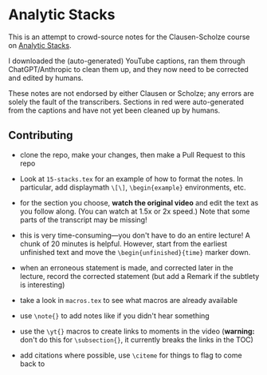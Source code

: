 # Analytic Stacks

This is an attempt to crowd-source notes for the Clausen-Scholze course on [Analytic Stacks](https://www.youtube.com/playlist?list=PLx5f8IelFRgGmu6gmL-Kf_Rl_6Mm7juZO).

I downloaded the (auto-generated) YouTube captions, ran them through ChatGPT/Anthropic to clean them up, and they now need to be corrected and edited by humans.

These notes are not endorsed by either Clausen or Scholze; any errors are solely the fault of the transcribers. Sections in red were auto-generated from the captions and have not yet been cleaned up by humans.

## Contributing

- clone the repo, make your changes, then make a Pull Request to this repo

- Look at `15-stacks.tex` for an example of how to format the notes. In particular, add displaymath `\[\]`, `\begin{example}` environments, etc.

- for the section you choose, **watch the original video** and edit the text as you follow along. (You can watch at 1.5x or 2x speed.) Note that some parts of the transcript may be missing!

- this is very time-consuming—you don't have to do an entire lecture! A chunk of 20 minutes is helpful. However, start from the earliest unfinished text and move the `\begin{unfinished}{time}` marker down.

- when an erroneous statement is made, and corrected later in the lecture, record the corrected statement (but add a Remark if the subtlety is interesting)

- take a look in `macros.tex` to see what macros are already available

- use `\note{}` to add notes like if you didn't hear something

- use the `\yt{}` macros to create links to moments in the video (**warning:** don't do this for `\subsection{}`, it currently breaks the links in the TOC)

- add citations where possible, use `\citeme` for things to flag to come back to
